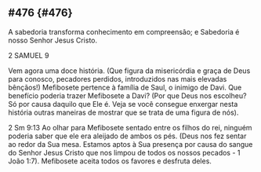 ## #476 {#476}

A sabedoria transforma conhecimento em compreensão; e Sabedoria é nosso Senhor Jesus Cristo.

2 SAMUEL 9

Vem agora uma doce história. (Que figura da misericórdia e graça de Deus para conosco, pecadores perdidos, introduzidos nas mais elevadas bênçãos!) Mefibosete pertence à família de Saul, o inimigo de Davi. Que benefício poderia trazer Mefibosete a Davi? (Por que Deus nos escolheu? Só por causa daquilo que Ele é. Veja se você consegue enxergar nesta história outras maneiras de mostrar que se trata de uma figura de nós).

2 Sm 9:13 Ao olhar para Mefibosete sentado entre os filhos do rei, ninguém poderia saber que ele era aleijado de ambos os pés. (Deus nos fez sentar ao redor da Sua mesa. Estamos aptos à Sua presença por causa do sangue do Senhor Jesus Cristo que nos limpou de todos os nossos pecados - 1 João 1:7). Mefibosete aceita todos os favores e desfruta deles.